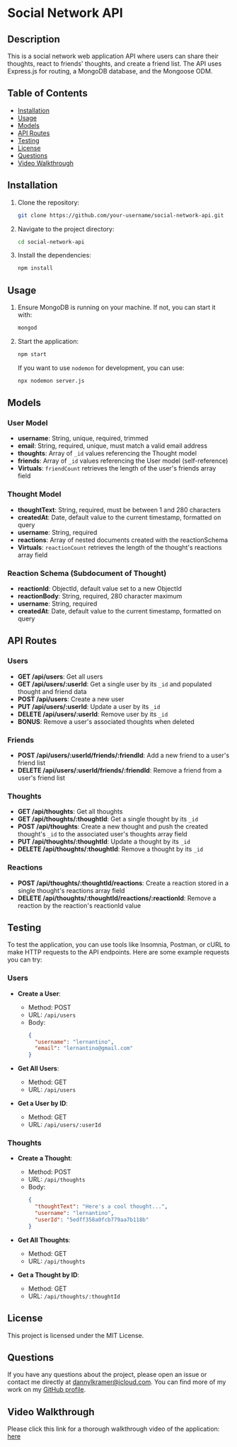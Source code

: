 # Social Network API

## Description
This is a social network web application API where users can share their thoughts, react to friends' thoughts, and create a friend list. The API uses Express.js for routing, a MongoDB database, and the Mongoose ODM.

## Table of Contents
- [Installation](#installation)
- [Usage](#usage)
- [Models](#models)
- [API Routes](#api-routes)
- [Testing](#testing)
- [License](#license)
- [Questions](#questions)
- [Video Walkthrough](#video-walkthrough)

## Installation
1. Clone the repository:
    ```bash
    git clone https://github.com/your-username/social-network-api.git
    ```
2. Navigate to the project directory:
    ```bash
    cd social-network-api
    ```
3. Install the dependencies:
    ```bash
    npm install
    ```

## Usage
1. Ensure MongoDB is running on your machine. If not, you can start it with:
    ```bash
    mongod
    ```
2. Start the application:
    ```bash
    npm start
    ```
   If you want to use `nodemon` for development, you can use:
    ```bash
    npx nodemon server.js
    ```

## Models
### User Model
- **username**: String, unique, required, trimmed
- **email**: String, required, unique, must match a valid email address
- **thoughts**: Array of `_id` values referencing the Thought model
- **friends**: Array of `_id` values referencing the User model (self-reference)
- **Virtuals**: `friendCount` retrieves the length of the user's friends array field

### Thought Model
- **thoughtText**: String, required, must be between 1 and 280 characters
- **createdAt**: Date, default value to the current timestamp, formatted on query
- **username**: String, required
- **reactions**: Array of nested documents created with the reactionSchema
- **Virtuals**: `reactionCount` retrieves the length of the thought's reactions array field

### Reaction Schema (Subdocument of Thought)
- **reactionId**: ObjectId, default value set to a new ObjectId
- **reactionBody**: String, required, 280 character maximum
- **username**: String, required
- **createdAt**: Date, default value to the current timestamp, formatted on query

## API Routes
### Users
- **GET /api/users**: Get all users
- **GET /api/users/:userId**: Get a single user by its `_id` and populated thought and friend data
- **POST /api/users**: Create a new user
- **PUT /api/users/:userId**: Update a user by its `_id`
- **DELETE /api/users/:userId**: Remove user by its `_id`
- **BONUS**: Remove a user's associated thoughts when deleted

### Friends
- **POST /api/users/:userId/friends/:friendId**: Add a new friend to a user's friend list
- **DELETE /api/users/:userId/friends/:friendId**: Remove a friend from a user's friend list

### Thoughts
- **GET /api/thoughts**: Get all thoughts
- **GET /api/thoughts/:thoughtId**: Get a single thought by its `_id`
- **POST /api/thoughts**: Create a new thought and push the created thought's `_id` to the associated user's thoughts array field
- **PUT /api/thoughts/:thoughtId**: Update a thought by its `_id`
- **DELETE /api/thoughts/:thoughtId**: Remove a thought by its `_id`

### Reactions
- **POST /api/thoughts/:thoughtId/reactions**: Create a reaction stored in a single thought's reactions array field
- **DELETE /api/thoughts/:thoughtId/reactions/:reactionId**: Remove a reaction by the reaction's reactionId value

## Testing
To test the application, you can use tools like Insomnia, Postman, or cURL to make HTTP requests to the API endpoints. Here are some example requests you can try:

### Users
- **Create a User**:
  - Method: POST
  - URL: `/api/users`
  - Body:
    ```json
    {
      "username": "lernantino",
      "email": "lernantino@gmail.com"
    }
    ```

- **Get All Users**:
  - Method: GET
  - URL: `/api/users`

- **Get a User by ID**:
  - Method: GET
  - URL: `/api/users/:userId`

### Thoughts
- **Create a Thought**:
  - Method: POST
  - URL: `/api/thoughts`
  - Body:
    ```json
    {
      "thoughtText": "Here's a cool thought...",
      "username": "lernantino",
      "userId": "5edff358a0fcb779aa7b118b"
    }
    ```

- **Get All Thoughts**:
  - Method: GET
  - URL: `/api/thoughts`

- **Get a Thought by ID**:
  - Method: GET
  - URL: `/api/thoughts/:thoughtId`

## License
This project is licensed under the MIT License.

## Questions
If you have any questions about the project, please open an issue or contact me directly at [dannylkramer@icloud.com](mailto:dannylkramer@icloud.com). You can find more of my work on my [GitHub profile](https://github.com/dannylkramer).

## Video Walkthrough
Please click this link for a thorough walkthrough video of the application: [here](https://drive.google.com/file/d/1uqe1oiIb9BYu_MUQRAcBN8hWzcDaXFvj/view)